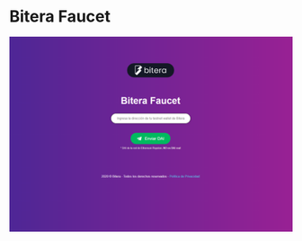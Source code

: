 # Bitera Faucet

![alt text](https://github.com/mattiascaricato/bitera-faucet/blob/master/app/assets/app.PNG?raw=true)
